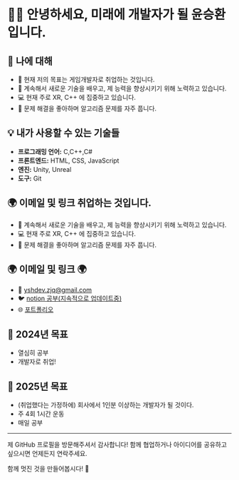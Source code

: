 # 👨‍💻 안녕하세요, 미래에 개발자가 될 윤승환 입니다.

## 🚀 나에 대해

- 🔭 현재 저의 목표는 게임개발자로 취업하는 것입니다.
- 🌱 계속해서 새로운 기술을 배우고, 제 능력을 향상시키기 위해 노력하고 있습니다.
- 💻 현재 주로 XR, C++ 에 집중하고 있습니다.
- 🤔 문제 해결을 좋아하며 알고리즘 문제를 자주 풉니다.

## 💡 내가 사용할 수 있는 기술들

- **프로그래밍 언어:** C,C++,C#
- **프론트엔드:** HTML, CSS, JavaScript
- **엔진:** Unity, Unreal
- **도구:** Git


## 🌍 이메일 및 링크 취업하는 것입니다.
- 🌱 계속해서 새로운 기술을 배우고, 제 능력을 향상시키기 위해 노력하고 있습니다.
- 💻 현재 주로 XR, C++ 에 집중하고 있습니다.
- 🤔 문제 해결을 좋아하며 알고리즘 문제를 자주 풉니다.


## 🌍 이메일 및 링크 🌍

- 📧 yshdev.zjq@gmail.com
- 🐦 [notion 공부(지속적으로 업데이트중)](https://www.notion.so/b84ab5e5c03e40aca06672339ea732af?pvs=4)
- 🌐 [포트폴리오](https://github.com/user-attachments/files/17642683/10.24.pdf)

## 🧠 2024년 목표

- 열심히 공부
- 개발자로 취업!

## 🎯 2025년 목표

- (취업했다는 가정하에) 회사에서 1인분 이상하는 개발자가 될 것이다.
- 주 4회 1시간 운동
- 매일 공부

---

제 GitHub 프로필을 방문해주셔서 감사합니다! 함께 협업하거나 아이디어를 공유하고 싶으시면 언제든지 연락주세요.

함께 멋진 것을 만들어봅시다! 🚀
